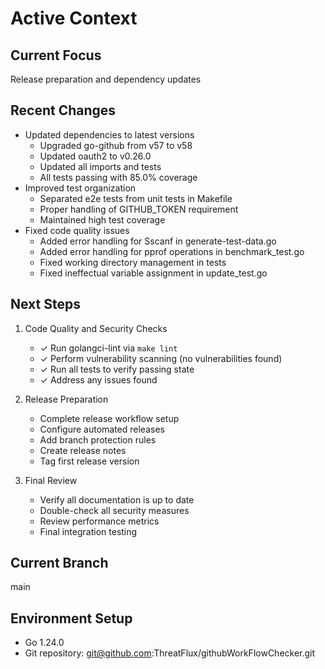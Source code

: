 # Active Context

## Current Focus
Release preparation and dependency updates

## Recent Changes
- Updated dependencies to latest versions
  * Upgraded go-github from v57 to v58
  * Updated oauth2 to v0.26.0
  * Updated all imports and tests
  * All tests passing with 85.0% coverage
- Improved test organization
  * Separated e2e tests from unit tests in Makefile
  * Proper handling of GITHUB_TOKEN requirement
  * Maintained high test coverage
- Fixed code quality issues
  * Added error handling for Sscanf in generate-test-data.go
  * Added error handling for pprof operations in benchmark_test.go
  * Fixed working directory management in tests
  * Fixed ineffectual variable assignment in update_test.go

## Next Steps
1. Code Quality and Security Checks
   - ✓ Run golangci-lint via `make lint`
   - ✓ Perform vulnerability scanning (no vulnerabilities found)
   - ✓ Run all tests to verify passing state
   - ✓ Address any issues found

2. Release Preparation
   - Complete release workflow setup
   - Configure automated releases
   - Add branch protection rules
   - Create release notes
   - Tag first release version

2. Final Review
   - Verify all documentation is up to date
   - Double-check all security measures
   - Review performance metrics
   - Final integration testing

## Current Branch
main

## Environment Setup
- Go 1.24.0
- Git repository: git@github.com:ThreatFlux/githubWorkFlowChecker.git
